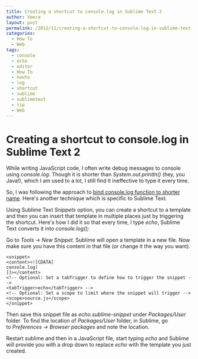 ```yaml
---
title: Creating a shortcut to console.log in Sublime Text 2
author: Veera
layout: post
permalink: /2012/11/creating-a-shortcut-to-console-log-in-sublime-text-2/
categories:
  - How To
  - Web
tags:
  - console
  - echo
  - editor
  - How To
  - howto
  - log
  - shortcut
  - sublime
  - sublimetext
  - tip
  - Web
---
```

# Creating a shortcut to console.log in Sublime Text 2

While writing JavaScript code, I often write debug messages to console using *console.log.* Though it is shorter than *System.out.println()* (hey, you Java!), which I am used to a lot, I still find it ineffective to type it every time.

So, I was following the approach to [bind console.log function to shorter name][1]. Here's another technique which is specific to Sublime Text.

 [1]: http://veerasundar.com/blog/2012/02/shortcut-to-console-log/ "Shortcut to console.log"

Using Sublime Text *Snippets* option, you can create a shortcut to a template and then you can insert that template in multiple places just by triggering the shortcut. Here's how I did it so that every time, I type *echo*, Sublime Text converts it into *console.log();*

Go to *Tools -> New Snippet*. Sublime will open a template in a new file. Now make sure you have this content in that file (or change it the way you want). 

    <snippet>
    <content><![CDATA[
    console.log(
    ]]></content>
    <!-- Optional: Set a tabTrigger to define how to trigger the snippet -->
    <tabTrigger>echo</tabTrigger> -->
    <!-- Optional: Set a scope to limit where the snippet will trigger -->
    <scope>source.js</scope>
    </snippet>

Then save this snippet file as *echo.sublime-snippet* under *Packages/User* folder. To find the location of *Packages/User* folder, in Sublime, go to *Preferences -> Browser packages* and note the location.

Restart sublime and then in a JavaScript file, start typing *echo* and Sublime will provide you with a drop down to replace *echo* with the template you just created.